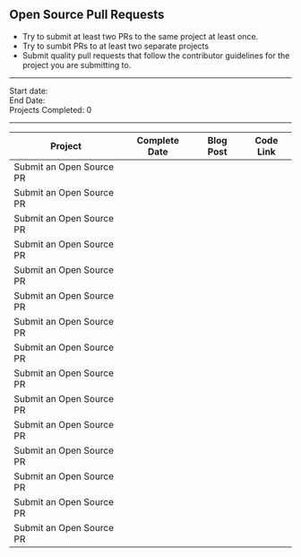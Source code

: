 ## Open Source Pull Requests

* Try to submit at least two PRs to the same project at least once.
* Try to sumbit PRs to at least two separate projects
* Submit quality pull requests that follow the contributor guidelines for the project you are submitting to.

-----

Start date:    
End Date:     
Projects Completed: 0

-----

| Project                  | Complete Date | Blog Post | Code Link |
| ------------------------ | ------------- | --------- | --------- |
| Submit an Open Source PR |               |           |           | | Submit an Open Source PR |               |           |           |
| Submit an Open Source PR |               |           |           | | Submit an Open Source PR |               |           |           |
| Submit an Open Source PR |               |           |           | | Submit an Open Source PR |               |           |           |
| Submit an Open Source PR |               |           |           | | Submit an Open Source PR |               |           |           |
| Submit an Open Source PR |               |           |           | | Submit an Open Source PR |               |           |           |
| Submit an Open Source PR |               |           |           | | Submit an Open Source PR |               |           |           |
| Submit an Open Source PR |               |           |           | | Submit an Open Source PR |               |           |           |
| Submit an Open Source PR |               |           |           | | Submit an Open Source PR |               |           |           |
| Submit an Open Source PR |               |           |           | | Submit an Open Source PR |               |           |           |
| Submit an Open Source PR |               |           |           | | Submit an Open Source PR |               |           |           |
| Submit an Open Source PR |               |           |           | | Submit an Open Source PR |               |           |           |
| Submit an Open Source PR |               |           |           | | Submit an Open Source PR |               |           |           |
| Submit an Open Source PR |               |           |           | | Submit an Open Source PR |               |           |           |
| Submit an Open Source PR |               |           |           | | Submit an Open Source PR |               |           |           |
| Submit an Open Source PR |               |           |           | | Submit an Open Source PR |               |           |           |